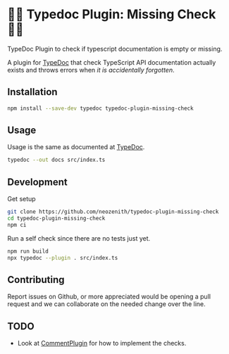 # 🤷‍♀️ Typedoc Plugin: Missing Check 🤷‍♂️

TypeDoc Plugin to check if typescript documentation is empty or missing.

A plugin for [TypeDoc](https://github.com/TypeStrong/typedoc) that check TypeScript API documentation actually exists and throws errors when _it is accidentally forgotten_.

## Installation

```bash
npm install --save-dev typedoc typedoc-plugin-missing-check
```

## Usage

Usage is the same as documented at [TypeDoc](https://typedoc.org/guides/installation/#command-line-interface).

```bash
typedoc --out docs src/index.ts
```

## Development

Get setup

```bash
git clone https://github.com/neozenith/typedoc-plugin-missing-check
cd typedoc-plugin-missing-check
npm ci
```

Run a self check since there are no tests just yet.

```bash
npm run build
npx typedoc --plugin . src/index.ts
```
## Contributing

Report issues on Github, or more appreciated would be opening a pull request and we can collaborate on the needed change over the line.

## TODO

 - Look at [CommentPlugin](https://github.com/TypeStrong/typedoc/blob/master/src/lib/converter/plugins/CommentPlugin.ts) for how to implement the checks.